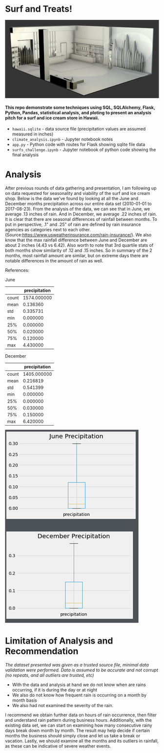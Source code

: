 # Surf and Treats!
![Pitch](images/pitch.png)

#### This repo demonstrate some techniques using SQL, SQLAlchemy, Flask, Python, Pandas, statistical analysis, and ploting to present an analysis pitch for a surf and ice cream store in Hawaii.  


- `hawaii.sqlite` - data source file (precipitation values are assumed measured in  inches)
- `climate_analysis.ipynb` - Jupyter notebook notes
- `app.py` - Python code with routes for Flask showing sqlite file data
- `surfs_challenge.ipynb` - Jupyter notebook of python code showing the final
analysis

# Analysis
After previous rounds of data gathering and presentation, I am following up on
data requested for seasonality and viability of the surf and ice cream shop.
Below is the data we've found by looking at all the June and December months
precipitation across our entire data set (2010-01-01 to 2017-08-23).  From the analysis of the data, we can see that in June, we average .13 inches of rain.  And in December, we average .22 inches of rain.  It is clear that there are seasonal differences of rainfall between months.  To put in perspective, .1" and .25" of rain are defined by rain insurance agencies as categories next to each other.  (Source:https://www.usweatherinsurance.com/rain-insurance/).  We also know that the max rainfall difference between June and December are about 2 inches (4.43 vs 6.42).  Also worth to note that 3rd quartile stats of both months show similarity of .12 and .15 inches.  So in summary of the 2 months, most rainfall amount are similar, but on extreme days there are notable differences in the amount of rain as well.  

References:

June

|        | precipitation
|--------|---------------
| count  |  1574.000000
| mean   |     0.136360
| std    |     0.335731
| min    |     0.000000
| 25%    |     0.000000
| 50%    |     0.020000
| 75%    |     0.120000
| max    |     4.430000

December

|        | precipitation
|--------|---------------
|count   | 1405.000000
|mean    |    0.216819
|std     |    0.541399
|min     |    0.000000
|25%     |    0.000000
|50%     |    0.030000
|75%     |    0.150000
|max     |    6.420000

![June and December Precipitation](images/june-and-december-precipitation.png)

# Limitation of Analysis and Recommendation
_The dataset presented was given as a trusted source file, minimal data validation were performed.  Data is assumed to be accurate and not corrupt (no repeats, and all outliers are trusted, etc)_
- With the data and analysis at hand we do not know when are rains occurring, if it is during the day or at night
- We also do not know how frequent rain is occurring on a month by month basis
- We also had not examined the severity of the rain.  

I recommend we obtain further data on hours of rain occurrence, then filter and understand rain pattern during business hours.  Additionally, with the existing data set, we can start on examining how many consecutive rainy days break down month by month.  The result may help decide if certain months the business should simply close and let us take a break or vacation.  Lastly, we should examine all the months and its outliers in rainfall, as these can be indicative of severe weather events.   
